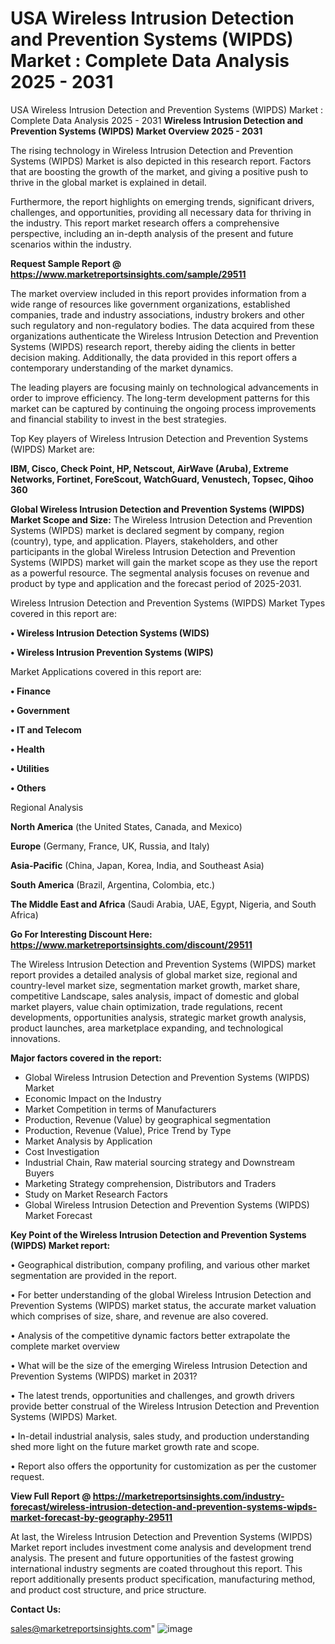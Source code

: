 # USA Wireless Intrusion Detection and Prevention Systems (WIPDS) Market : Complete Data Analysis 2025 - 2031
USA Wireless Intrusion Detection and Prevention Systems (WIPDS) Market : Complete Data Analysis 2025 - 2031
<Strong> Wireless Intrusion Detection and Prevention Systems (WIPDS) Market Overview 2025 - 2031</strong>

The rising technology in Wireless Intrusion Detection and Prevention Systems (WIPDS) Market is also depicted in this research report. Factors that are boosting the growth of the market, and giving a positive push to thrive in the global market is explained in detail.

Furthermore, the report highlights on emerging trends, significant drivers, challenges, and opportunities, providing all necessary data for thriving in the industry. This report market research offers a comprehensive perspective, including an in-depth analysis of the present and future scenarios within the industry.

<strong>Request Sample Report @ <a href=https://www.marketreportsinsights.com/sample/29511>https://www.marketreportsinsights.com/sample/29511</a></strong>

The market overview included in this report provides information from a wide range of resources like government organizations, established companies, trade and industry associations, industry brokers and other such regulatory and non-regulatory bodies. The data acquired from these organizations authenticate the Wireless Intrusion Detection and Prevention Systems (WIPDS) research report, thereby aiding the clients in better decision making. Additionally, the data provided in this report offers a contemporary understanding of the market dynamics.

The leading players are focusing mainly on technological advancements in order to improve efficiency. The long-term development patterns for this market can be captured by continuing the ongoing process improvements and financial stability to invest in the best strategies.

Top Key players of Wireless Intrusion Detection and Prevention Systems (WIPDS) Market are:

<strong>IBM, Cisco, Check Point, HP, Netscout, AirWave (Aruba), Extreme Networks, Fortinet, ForeScout, WatchGuard, Venustech, Topsec, Qihoo 360</strong>

<strong><b>Global Wireless Intrusion Detection and Prevention Systems (WIPDS) Market Scope and Size:</b></strong>
The Wireless Intrusion Detection and Prevention Systems (WIPDS) market is declared segment by company, region (country), type, and application. Players, stakeholders, and other participants in the global Wireless Intrusion Detection and Prevention Systems (WIPDS) market will gain the market scope as they use the report as a powerful resource. The segmental analysis focuses on revenue and product by type and application and the forecast period of 2025-2031.

Wireless Intrusion Detection and Prevention Systems (WIPDS) Market Types covered in this report are:

<strong>• Wireless Intrusion Detection Systems (WIDS)

• Wireless Intrusion Prevention Systems (WIPS)</strong>

Market Applications covered in this report are:

<strong>• Finance

• Government

• IT and Telecom

• Health

• Utilities

• Others</strong> 

Regional Analysis

<strong>North America</strong> (the United States, Canada, and Mexico)

<strong>Europe</strong> (Germany, France, UK, Russia, and Italy)

<strong>Asia-Pacific</strong> (China, Japan, Korea, India, and Southeast Asia)

<strong>South America</strong> (Brazil, Argentina, Colombia, etc.)

<strong>The Middle East and Africa</strong> (Saudi Arabia, UAE, Egypt, Nigeria, and South Africa)

<strong>Go For Interesting Discount Here: <a href=https://www.marketreportsinsights.com/discount/29511>https://www.marketreportsinsights.com/discount/29511</a></strong>

The Wireless Intrusion Detection and Prevention Systems (WIPDS) market report provides a detailed analysis of global market size, regional and country-level market size, segmentation market growth, market share, competitive Landscape, sales analysis, impact of domestic and global market players, value chain optimization, trade regulations, recent developments, opportunities analysis, strategic market growth analysis, product launches, area marketplace expanding, and technological innovations.

<strong><b>Major factors covered in the report:</b></strong>
<ul>
  <li>Global Wireless Intrusion Detection and Prevention Systems (WIPDS) Market </li>
  <li>Economic Impact on the Industry</li>
  <li>Market Competition in terms of Manufacturers</li>
  <li>Production, Revenue (Value) by geographical segmentation</li>
  <li>Production, Revenue (Value), Price Trend by Type</li>
  <li>Market Analysis by Application</li>
  <li>Cost Investigation</li>
  <li>Industrial Chain, Raw material sourcing strategy and Downstream Buyers</li>
  <li>Marketing Strategy comprehension, Distributors and Traders</li>
  <li>Study on Market Research Factors</li>
  <li>Global Wireless Intrusion Detection and Prevention Systems (WIPDS) Market Forecast</li>
</ul>

<strong><b>Key Point of the Wireless Intrusion Detection and Prevention Systems (WIPDS) Market report:</b></strong>

• Geographical distribution, company profiling, and various other market segmentation are provided in the report.

• For better understanding of the global Wireless Intrusion Detection and Prevention Systems (WIPDS) market status, the accurate market valuation which comprises of size, share, and revenue are also covered.

• Analysis of the competitive dynamic factors better extrapolate the complete market overview

• What will be the size of the emerging Wireless Intrusion Detection and Prevention Systems (WIPDS) market in 2031?

• The latest trends, opportunities and challenges, and growth drivers provide better construal of the Wireless Intrusion Detection and Prevention Systems (WIPDS) Market.

• In-detail industrial analysis, sales study, and production understanding shed more light on the future market growth rate and scope.

• Report also offers the opportunity for customization as per the customer request.

<strong><b>View Full Report @ <a href=https://marketreportsinsights.com/industry-forecast/wireless-intrusion-detection-and-prevention-systems-wipds-market-forecast-by-geography-29511>https://marketreportsinsights.com/industry-forecast/wireless-intrusion-detection-and-prevention-systems-wipds-market-forecast-by-geography-29511</a></b></strong>


At last, the Wireless Intrusion Detection and Prevention Systems (WIPDS) Market report includes investment come analysis and development trend analysis. The present and future opportunities of the fastest growing international industry segments are coated throughout this report. This report additionally presents product specification, manufacturing method, and product cost structure, and price structure.

<strong>Contact Us:</strong>

sales@marketreportsinsights.com"
![image](https://github.com/user-attachments/assets/7b450200-d0cc-4b84-8c9e-d4ea793ef184)
